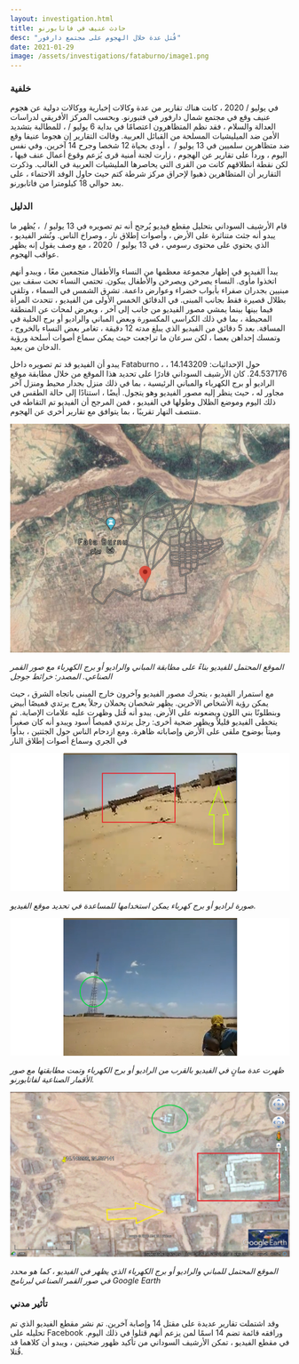 ```yaml
---
layout: investigation.html
title: حادث عنيف في فاتابورنو
desc: "قُتل عدة خلال الهجوم على مجتمع دارفور"
date: 2021-01-29
image: /assets/investigations/fataburno/image1.png
---
```


### خلفية

في يوليو / 2020 ، كانت هناك تقارير من عدة وكالات إخبارية ووكالات دولية عن هجوم عنيف وقع في مجتمع شمال دارفور في فتبورنو. وبحسب المركز الأفريقي لدراسات العدالة والسلام ، فقد نظم المتظاهرون اعتصامًا في بداية 6 يوليو / ، للمطالبة بتشديد الأمن ضد الميليشيات المسلحة من القبائل العربية. وقالت التقارير إن هجوما عنيفا وقع ضد متظاهرين سلميين في 13 يوليو /  ، أودى بحياة 12 شخصا وجرح 14 آخرين. وفي نفس اليوم ، ورداً على تقارير عن الهجوم ، زارت لجنة أمنية قرى يُزعم وقوع أعمال عنف فيها ، لكن نقطة انطلاقهم كانت من القرى التي يحاصرها المليشيات العربية في الغالب. وذكرت التقارير أن المتظاهرين ذهبوا لإحراق مركز شرطة كتم حيث حاول الوفد الاحتماء ، على بعد حوالي 18 كيلومترا من فاتابورنو.

### الدليل

قام الأرشيف السوداني بتحليل مقطع فيديو يُرجح أنه تم تصويره في 13 يوليو /  ، يُظهر ما يبدو أنه جثث متناثرة على الأرض ، وأصوات إطلاق نار ، وصراخ الناس. ونُشر الفيديو ، الذي يحتوي على محتوى رسومي ، في 13 يوليو /  2020 ، مع وصف يقول إنه يظهر عواقب الهجوم.

يبدأ الفيديو في إظهار مجموعة معظمها من النساء والأطفال متجمعين معًا ، ويبدو أنهم اتخذوا مأوى. النساء يصرخن ويصرخن والأطفال يبكون. تحتمي النساء تحت سقف بين مبنيين بجدران صفراء بأبواب خضراء وعوارض داعمة. تشرق الشمس في السماء ، وتلقي بظلال قصيرة فقط بجانب المبنى. في الدقائق الخمس الأولى من الفيديو ، تتحدث المرأة فيما بينها بينما يمشي مصور الفيديو من جانب إلى آخر ، ويعرض لمحات عن المنطقة المحيطة ، بما في ذلك الكراسي المكسورة وبعض المباني والراديو أو برج الخلية في المسافة. بعد 5 دقائق من الفيديو الذي يبلغ مدته 12 دقيقة ، تغامر بعض النساء بالخروج ، وتمسك إحداهن بعصا ، لكن سرعان ما تراجعت حيث يمكن سماع أصوات أسلحة ورؤية الدخان من بعيد.

يبدو أن الفيديو قد تم تصويره داخل Fataburno ، حول الإحداثيات: 14.143209 ، 24.537176. كان الأرشيف السوداني قادرًا على تحديد هذا الموقع من خلال مطابقة موقع الراديو أو برج الكهرباء والمباني الرئيسية ، بما في ذلك منزل بجدار محيط ومنزل آخر مجاور له ، حيث ينظر إليه مصور الفيديو وهو يتجول. أيضًا ، استنادًا إلى حالة الطقس في ذلك اليوم وموضع الظلال وطولها في الفيديو ، فمن المرجح أن الفيديو تم التقاطه في منتصف النهار تقريبًا ، بما يتوافق مع تقارير أخرى عن الهجوم.

![](/assets/investigations/fataburno/image1.png)

*الموقع المحتمل للفيديو بناءً على مطابقة المباني والراديو أو برج الكهرباء مع صور القمر الصناعي. المصدر: خرائط جوجل*

مع استمرار الفيديو ، يتحرك مصور الفيديو وآخرون خارج المبنى باتجاه الشرق ، حيث يمكن رؤية الأشخاص الآخرين. يظهر شخصان يحملان رجلاً يعرج يرتدي قميصًا أبيض وبنطلونًا بني اللون ويضعونه على الأرض. يبدو أنه قُتل وظهرت عليه علامات الإصابة. ثم يتخطى الفيديو قليلاً ويظهر ضحية أخرى: رجل يرتدي قميصاً أسود ويبدو أنه كان صغيراً وميتاً بوضوح ملقى على الأرض وإصاباته ظاهرة. ومع ازدحام الناس حول الجثتين ، بدأوا في الجري وسماع أصوات إطلاق النار

![](/assets/investigations/fataburno/image2.png)

*صورة لراديو أو برج كهرباء يمكن استخدامها للمساعدة في تحديد موقع الفيديو.*

![](/assets/investigations/fataburno/image3.png)

*ظهرت عدة مبانٍ في الفيديو بالقرب من الراديو أو برج الكهرباء وتمت مطابقتها مع صور الأقمار الصناعية لفاتابورنو.*

![](/assets/investigations/fataburno/image4.png)

*الموقع المحتمل للمباني والراديو أو برج الكهرباء الذي يظهر في الفيديو ، كما هو محدد في صور القمر الصناعي لبرنامج Google Earth*

### تأثير مدني

وقد اشتملت تقارير عديدة على مقتل 14 وإصابة آخرين. تم نشر مقطع الفيديو الذي تم تحليله على Facebook ورافقه قائمة تضم 14 اسمًا لمن يزعم أنهم قتلوا في ذلك اليوم. في مقطع الفيديو ، تمكن الأرشيف السوداني من تأكيد ظهور ضحيتين ، ويبدو أن كلاهما قد قُتلا.
